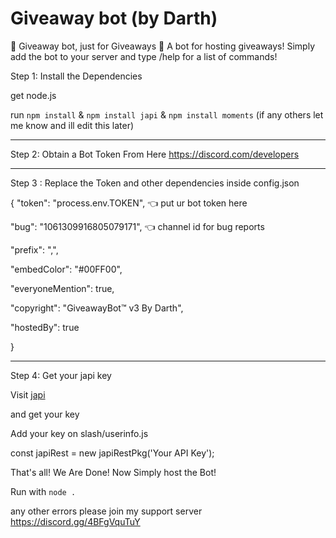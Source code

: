 # Giveaway bot (by Darth)
🎉 Giveaway bot, just for Giveaways 🎉  A bot for hosting giveaways!  Simply add the bot to your server and  type /help for a list of commands!








Step 1: Install the Dependencies

get node.js

run ``npm install`` & ``npm install japi`` & ``npm install moments`` (if any others let me know and ill edit this later)

___________________________________

Step 2: Obtain a Bot Token From Here
https://discord.com/developers

___________________________________

Step 3 : Replace the Token and other dependencies inside config.json

{
  "token": "process.env.TOKEN", 👈 put ur bot token here 

  "bug": "1061309916805079171", 👈 channel id for bug reports

  "prefix": ",", 

  "embedColor": "#00FF00",

  "everyoneMention": true, 

  "copyright": "GiveawayBot™ v3 By Darth",

  "hostedBy": true 

}

___________________________________

Step 4: Get your japi key

Visit [japi](https://key.japi.rest/) 

and get your key

Add your key on slash/userinfo.js

const japiRest = new japiRestPkg('Your API Key');

That's all! We Are Done! Now Simply host the Bot!

Run with ``node .``

any other errors please join my support server
https://discord.gg/4BFgVquTuY
